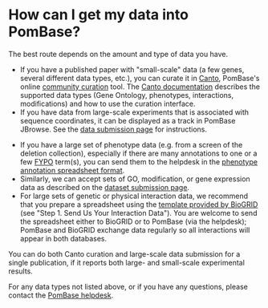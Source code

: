 # How can I get my data into PomBase?
<!-- pombase_categories: Data submission and formats,Genome browser -->

The best route depends on the amount and type of data you have.

-   If you have a published paper with "small-scale" data (a few genes,
    several different data types, etc.), you can curate it in
    [Canto](http://curation.pombase.org/pombe), PomBase's online
    [community curation](/community/fission-yeast-community-curation-project) tool.
    The [Canto documentation](http://curation.pombase.org/pombe/docs/index/) describes
    the supported data types (Gene Ontology, phenotypes, interactions,
    modifications) and how to use the curation interface.
-   If you have data from large-scale experiments that is associated
    with sequence coordinates, it can be displayed as a track in
    PomBase JBrowse. See the [data submission page](/submit-data) for
    instructions.
<!-- Use the [HTP data submission form](/submit-data/data-submission-form)
    to send details.
-->
-   If you have a large set of phenotype data (e.g. from a screen of the
    deletion collection), especially if there are many annotations to
    one or a few
    [FYPO](/browse-curation/fission-yeast-phenotype-ontology) term(s),
    you can send them to the helpdesk in the 
    [phenotype annotation spreadsheet format](/documentation/phenotype-data-bulk-upload-format).
-   Similarly, we can accept sets of GO, modification, or gene
    expression data as described on the [dataset submission
    page](/submit-data/bulk-annotation).
-   For large sets of genetic or physical interaction data, we recommend
    that you prepare a spreadsheet using the [template provided by BioGRID](http://wiki.thebiogrid.org/doku.php/contribute) 
    (see "Step 1. Send Us Your Interaction Data"). You are welcome to send
    the spreadsheet either to BioGRID or to PomBase (via the helpdesk);
    PomBase and BioGRID exchange data regularly so all interactions will
    appear in both databases.

You can do both Canto curation and large-scale data submission for a
single publication, if it reports both large- and small-scale
experimental results.

For any data types not listed above, or if you have any questions,
please contact the [PomBase helpdesk](mailto:helpdesk@pombase.org).

